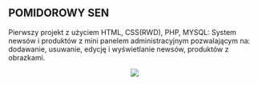 ## POMIDOROWY SEN

Pierwszy projekt z użyciem HTML, CSS(RWD), PHP, MYSQL:
System newsów i produktów z mini panelem administracyjnym pozwalającym na:
dodawanie, usuwanie, edycję i wyświetlanie newsów, produktów z obrazkami.

<p align="center"><img src="https://github.com/gordiephp/pomidorowysen/pomidorowysen-1479906666559.jpg"></p>

